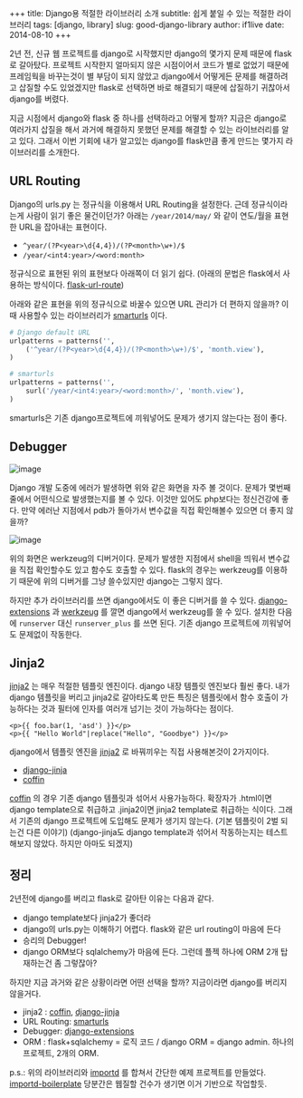 +++
title: Django용 적절한 라이브러리 소개
subtitle: 쉽게 붙일 수 있는 적절한 라이브러리
tags: [django, library]
slug: good-django-library
author: if1live
date: 2014-08-10
+++

2년 전, 신규 웹 프로젝트를 django로 시작했지만 django의 몇가지 문제
때문에 flask로 갈아탔다. 프로젝트 시작한지 얼마되지 않은 시점이어서
코드가 별로 없었기 때문에 프레임웍을 바꾸는것이 별 부담이 되지 않았고
django에서 어떻게든 문제를 해결하려고 삽질할 수도 있었겠지만 flask로
선택하면 바로 해결되기 때문에 삽질하기 귀찮아서 django를 버렸다.

지금 시점에서 django와 flask 중 하나를 선택하라고 어떻게 할까? 지금은
django로 여러가지 삽질을 해서 과거에 해결하지 못했던 문제를 해결할 수
있는 라이브러리를 알고 있다. 그래서 이번 기회에 내가 알고있는 django를
flask만큼 좋게 만드는 몇가지 라이브러리를 소개한다.

## URL Routing

Django의 urls.py 는 정규식을 이용해서 URL Routing을 설정한다. 근데
정규식이라는게 사람이 읽기 좋은 물건이던가? 아래는 `/year/2014/may/` 와
같이 연도/월을 표현한 URL을 잡아내는 표현이다.

* `^year/(?P<year>\d{4,4})/(?P<month>\w+)/$`
* `/year/<int4:year>/<word:month>`

정규식으로 표현된 위의 표현보다 아래쪽이 더 읽기 쉽다. (아래의 문법은 flask에서 사용하는 방식이다.
[flask-url-route](http://flask.pocoo.org/docs/api/#url-route-registrations))

아래와 같은 표현을 위의 정규식으로 바꿀수 있으면 URL 관리가 더 편하지 않을까?
이때 사용할수 있는 라이브러리가
[smarturls](http://amitu.com/smarturls/) 이다.

```python
# Django default URL
urlpatterns = patterns('',
    ('^year/(?P<year>\d{4,4})/(?P<month>\w+)/$', 'month.view'),
)

# smarturls
urlpatterns = patterns('',
    surl('/year/<int4:year>/<word:month>/', 'month.view'),
)
```

smarturls은 기존 django프로젝트에 끼워넣어도 문제가 생기지 않는다는 점이
좋다.

## Debugger

![image]({attach}good-django-library/twdp_0804.png)

Django 개발 도중에 에러가 발생하면 위와 같은 화면을 자주 볼 것이다.
문제가 몇번째 줄에서 어떤식으로 발생했는지를 볼 수 있다. 이것만 있어도
php보다는 정신건강에 좋다. 만약 에러난 지점에서 pdb가 돌아가서 변수값을
직접 확인해볼수 있으면 더 좋지 않을까?

![image]({attach}good-django-library/debug-screenshot.png)

위의 화면은 werkzeug의 디버거이다. 문제가 발생한 지점에서 shell을 띄워서
변수값을 직접 확인할수도 있고 함수도 호출할 수 있다. flask의 경우는
werkzeug를 이용하기 때문에 위의 디버거를 그냥 쓸수있지만 django는 그렇지
않다.

하지만 추가 라이브러리를 쓰면 django에서도 이 좋은 디버거를 쓸 수 있다.
[django-extensions](https://github.com/django-extensions/django-extensions)
과 [werkzeug](http://werkzeug.pocoo.org/) 를 깔면 django에서 werkzeug를
쓸 수 있다. 설치한 다음에 `runserver` 대신 `runserver_plus` 를 쓰면
된다. 기존 django 프로젝트에 끼워넣어도 문제없이 작동한다.

## Jinja2

[jinja2](http://jinja.pocoo.org/docs/) 는 매우 적절한 템플릿 엔진이다.
django 내장 템플릿 엔진보다 훨씬 좋다. 내가 django 템플릿을 버리고
jinja2로 갈아타도록 만든 특징은 템플릿에서 함수 호출이 가능하다는 것과
필터에 인자를 여러개 넘기는 것이 가능하다는 점이다.

```htmlB
<p>{{ foo.bar(1, 'asd') }}</p>
<p>{{ "Hello World"|replace("Hello", "Goodbye") }}</p>
```

django에서 템플릿 엔진을 [jinja2](http://jinja.pocoo.org/docs/) 로
바꿔끼우는 직접 사용해본것이 2가지이다.

* [django-jinja](https://github.com/niwibe/django-jinja)
* [coffin](https://github.com/coffin/coffin)

[coffin](https://github.com/coffin/coffin) 의 경우 기존 django 템플릿과
섞어서 사용가능하다. 확장자가 .html이면 django template으로 취급하고
.jinja2이면 jinja2 template로 취급하는 식이다. 그래서 기존의 django
프로젝트에 도입해도 문제가 생기지 않는다. (기본 템플릿이 2벌 되는건 다른
이야기) (django-jinja도 django template과 섞어서 작동하는지는
테스트해보지 않았다. 하지만 아마도 되겠지)

## 정리

2년전에 django를 버리고 flask로 갈아탄 이유는 다음과 같다.

* django template보다 jinja2가 좋더라
* django의 urls.py는 이해하기 어렵다. flask와 같은 url routing이 마음에 든다
* 승리의 Debugger!
* django ORM보다 sqlalchemy가 마음에 든다. 그런데 플젝 하나에 ORM 2개 탑재하는건 좀 그렇잖아?

하지만 지금 과거와 같은 상황이라면 어떤 선택을 할까? 지금이라면 django를
버리지 않을거다.

* jinja2 : [coffin](https://github.com/coffin/coffin), [django-jinja](https://github.com/niwibe/django-jinja)
* URL Routing: [smarturls](http://amitu.com/smarturls/)
* Debugger: [django-extensions](https://github.com/django-extensions/django-extensions)
* ORM : flask+sqlalchemy = 로직 코드 / django ORM = django admin. 하나의 프로젝트, 2개의 ORM.

p.s.: 위의 라이브러리와 [importd](http://amitu.com/importd/) 를 합쳐서 간단한 예제 프로젝트를 만들었다.
[importd-boilerplate](https://github.com/if1live/importd-boilerplate)
당분간은 웹질할 건수가 생기면 이거 기반으로 작업할듯.

